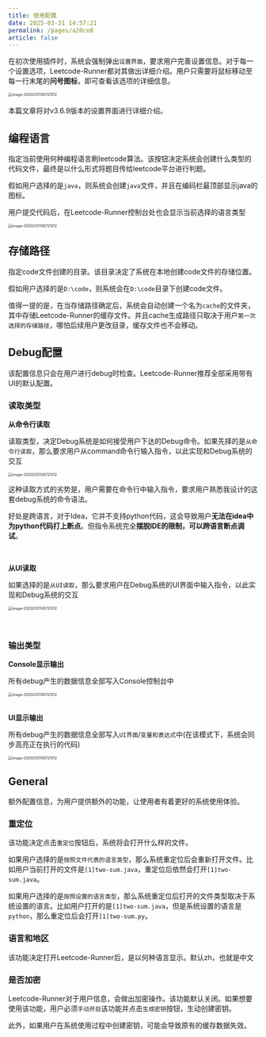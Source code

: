 ```yaml
---
title: 使用配置
date: 2025-03-31 14:57:21
permalink: /pages/a20ce8
article: false
---
```


在初次使用插件时，系统会强制弹出`设置界面`，要求用户完善设置信息。对于每一个设置选项，Leetcode-Runner都对其做出详细介绍。用户只需要将鼠标移动至每一行末尾的**问号图标**，即可查看该选项的详细信息。

<img src="../../../images/使用配置/usage-setting.png" alt="image-20250331145721012" style="display: block; margin: 0 auto; zoom:50%;" />

</br>
本篇文章将对v3.6.9版本的设置界面进行详细介绍。

## 编程语言
指定当前使用何种编程语言刷leetcode算法。该按钮决定系统会创建什么类型的代码文件，最终是以什么形式将题目传给leetcode平台进行判题。

假如用户选择的是`java`，则系统会创建`java`文件，并且在编码栏最顶部显示java的图标。

用户提交代码后，在Leetcode-Runner控制台处也会显示当前选择的语言类型

<img src="../../../images/使用配置/打开java.jpg" alt="image-20250331145721012" style="display: block; margin: 0 auto; zoom:50%;" />


## 存储路径
指定code文件创建的目录。该目录决定了系统在本地创建code文件的存储位置。

假如用户选择的是`D:\code`，则系统会在`D:\code`目录下创建code文件。

值得一提的是，在当存储路径确定后，系统会自动创建一个名为`cache`的文件夹，其中存储Leetcode-Runner的缓存文件。并且cache生成路径只取决于用户`第一次选择的存储路径`，哪怕后续用户更改目录，缓存文件也不会移动。

## Debug配置
该配置信息只会在用户进行debug时检查。Leetcode-Runner推荐全部采用带有UI的默认配置。

### 读取类型

**从命令行读取**

读取类型，决定Debug系统是如何接受用户下达的Debug命令。如果先择的是`从命令行读取`，那么要求用户从command命令行输入指令，以此实现和Debug系统的交互

<img src="../../../images/使用配置/命令行.jpg" alt="image-20250331145721012" style="display: block; margin: 0 auto; zoom:50%;" />

这种读取方式的劣势是，用户需要在命令行中输入指令，要求用户熟悉我设计的这套debug系统的命令语法。

好处是跨语言，对于Idea，它并不支持python代码，这会导致用户**无法在idea中为python代码打上断点**。但指令系统完全**摆脱IDE的限制，可以跨语言断点调试**。

</br>

**从UI读取**

如果选择的是`从UI读取`，那么要求用户在Debug系统的UI界面中输入指令，以此实现和Debug系统的交互

<img src="../../../images/使用配置/UI按键.jpg" alt="image-20250331145721012" style="display: block; margin: 0 auto; zoom:50%;" />

</br>
</br>

### 输出类型
**Console显示输出**

所有debug产生的数据信息全部写入Console控制台中

<img src="../../../images/使用配置/console输出.jpg" alt="image-20250331145721012" style="display: block; margin: 0 auto; zoom:50%;" />

</br>

**UI显示输出**

所有debug产生的数据信息全部写入`UI界面`/`变量和表达式`中(在该模式下，系统会同步高亮正在执行的代码)

<img src="../../../images/使用配置/UI输出.png" alt="image-20250331145721012" style="display: block; margin: 0 auto; zoom:50%;" />


## General
额外配置信息，为用户提供额外的功能，让使用者有着更好的系统使用体验。

### 重定位

该功能决定点击`重定位`按钮后，系统将会打开什么样的文件。

如果用户选择的是`按照文件代表的语言类型`，那么系统重定位后会重新打开文件。比如用户当前打开的文件是`[1]two-sum.java`，重定位后依然会打开`[1]two-sum.java`。

如果用户选择的是`按照设置的语言类型`，那么系统重定位后打开的文件类型取决于系统设置的语言。比如用户打开的是`[1]two-sum.java`，但是系统设置的语言是`python`，那么重定位后会打开`[1]two-sum.py`。

### 语言和地区
该功能决定打开Leetcode-Runner后，是以何种语言显示。默认zh，也就是中文

### 是否加密
Leetcode-Runner对于用户信息，会做出加密操作。该功能默认关闭。如果想要使用该功能，用户必须`手动开启`该功能并点击`生成密钥`按钮，生动创建密钥。

此外，如果用户在系统使用过程中创建密钥，可能会导致原有的缓存数据失效。